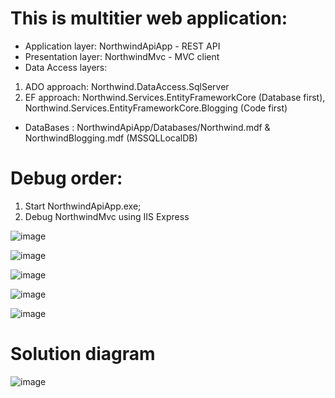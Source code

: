 # This is multitier web application:
- Application layer: NorthwindApiApp - REST API
- Presentation layer: NorthwindMvc - MVC client
- Data Access layers: 
1) ADO approach: Northwind.DataAccess.SqlServer
2) EF approach: Northwind.Services.EntityFrameworkCore (Database first), Northwind.Services.EntityFrameworkCore.Blogging (Code first)
- DataBases : NorthwindApiApp/Databases/Northwind.mdf & NorthwindBlogging.mdf (MSSQLLocalDB)
# Debug order:
1) Start NorthwindApiApp.exe;
2) Debug NorthwindMvc using IIS Express

![image](https://user-images.githubusercontent.com/62211469/188522458-54807699-54b9-448e-899d-e5f6b6e386ad.png)

![image](https://user-images.githubusercontent.com/62211469/188522499-714688fc-82a4-46bb-8839-5d5a839b076f.png)

![image](https://user-images.githubusercontent.com/62211469/188522565-abe5cd07-fd97-452c-86c5-38c6d3baa266.png)

![image](https://user-images.githubusercontent.com/62211469/188522638-fe9734ca-f821-45dc-b8ad-fcbd7296824f.png)

![image](https://user-images.githubusercontent.com/62211469/188522677-187121c5-4978-40cd-9a9a-19860b2da9ed.png)

# Solution diagram
![image](https://user-images.githubusercontent.com/62211469/188332130-0b8f8510-245c-40dd-ac9e-2f978a44a666.png)
